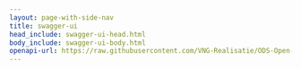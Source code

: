 ```yaml
---
layout: page-with-side-nav
title: swagger-ui
head_include: swagger-ui-head.html
body_include: swagger-ui-body.html
openapi-url: https://raw.githubusercontent.com/VNG-Realisatie/ODS-Open-Raadsinformatie/Volledige-model/specificatie/openapi.yaml
---
```

<div id="swagger-ui"></div>
